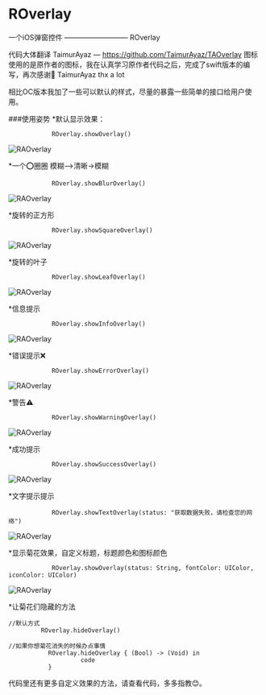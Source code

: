 # ROverlay
一个iOS弹窗控件 ————————— ROverlay

代码大体翻译 TaimurAyaz — https://github.com/TaimurAyaz/TAOverlay
图标使用的是原作者的图标，我在认真学习原作者代码之后，完成了swift版本的编写，再次感谢🙏 TaimurAyaz thx a lot

相比OC版本我加了一些可以默认的样式，尽量的暴露一些简单的接口给用户使用。

###使用姿势
*默认显示效果：
```
            ROverlay.showOverlay()

```
![RAOverlay](https://github.com/ray1942/ROverlay/blob/master/screenshot1.png)


*一个⭕️圈圈 模糊—>清晰->模糊
```
            ROverlay.showBlurOverlay()

```
![RAOverlay](https://github.com/ray1942/ROverlay/blob/master/screenshot2.png)


*旋转的正方形

```
            ROverlay.showSquareOverlay()

```
![RAOverlay](https://github.com/ray1942/ROverlay/blob/master/screenshot3.png)

*旋转的叶子

```
            ROverlay.showLeafOverlay()

```
![RAOverlay](https://github.com/ray1942/ROverlay/blob/master/screenshot4.png)

*信息提示

```
            ROverlay.showInfoOverlay()

```
![RAOverlay](https://github.com/ray1942/ROverlay/blob/master/screenshot5.png)

*错误提示❌

```
            ROverlay.showErrorOverlay()

```
![RAOverlay](https://github.com/ray1942/ROverlay/blob/master/screenshot6.png)

*警告⚠️

```
            ROverlay.showWarningOverlay()

```
![RAOverlay](https://github.com/ray1942/ROverlay/blob/master/screenshot7.png)

*成功提示

```
            ROverlay.showSuccessOverlay()

```
![RAOverlay](https://github.com/ray1942/ROverlay/blob/master/screenshot0.png)

*文字提示提示

```
            ROverlay.showTextOverlay(status: "获取数据失败，请检查您的网络")

```
![RAOverlay](https://github.com/ray1942/ROverlay/blob/master/screenshot8.png)

*显示菊花效果，自定义标题，标题颜色和图标颜色

```
            ROverlay.showOverlay(status: String, fontColor: UIColor, iconColor: UIColor)

```

![RAOverlay](https://github.com/ray1942/ROverlay/blob/master/screenshot9.png)

*让菊花们隐藏的方法

```
//默认方式
	     ROverlay.hideOverlay()

//如果你想菊花消失的时候办点事情
           ROverlay.hideOverlay { (Bool) -> (Void) in
                    code
           }

```

代码里还有更多自定义效果的方法，请查看代码，多多指教😊。

